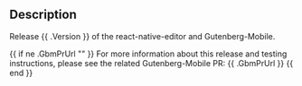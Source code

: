 ## Description
Release {{ .Version }} of the react-native-editor and Gutenberg-Mobile.

{{ if ne .GbmPrUrl "" }}
For more information about this release and testing instructions, please see the related Gutenberg-Mobile PR: {{ .GbmPrUrl }}
{{ end }}